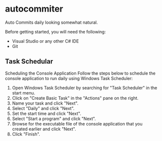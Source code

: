 # autocommiter

Auto Commits daily looking somewhat natural. 

Before getting started, you will need the following:

 - Visual Studio or any other C# IDE 
 - Git

## Task Schedular
Scheduling the Console Application
Follow the steps below to schedule the console application to run daily using Windows Task Scheduler:

1.  Open Windows Task Scheduler by searching for "Task Scheduler" in the start menu.
2.  Click on "Create Basic Task" in the "Actions" pane on the right.
3.  Name your task and click "Next".
4.  Select "Daily" and click "Next".
5.  Set the start time and click "Next".
6.  Select "Start a program" and click "Next".
7.  Browse for the executable file of the console application that you created earlier and click "Next".
8.  Click "Finish".